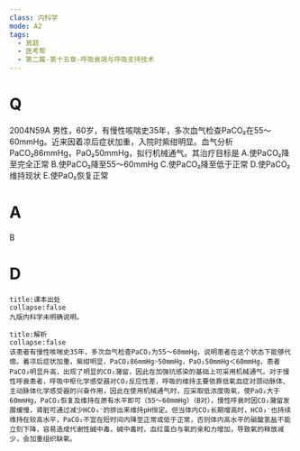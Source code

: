 ```yaml
---
class: 内科学
mode: A2
tags:
  - 真题
  - 医考帮
  - 第二篇-第十五章-呼吸衰竭与呼吸支持技术
---
```


# Q
2004N59A 男性，60岁，有慢性咳喘史35年，多次血气检查PaCO₂在55～60mmHg。近来因着凉后症状加重，入院时紫绀明显。血气分析PaCO₂86mmHg，PaO₂50mmHg，拟行机械通气。其治疗目标是
A.使PaCO₂降至完全正常
B.使PaCO₂降至55～60mmHg
C.使PaCO₂降至低于正常
D.使PaCO₂维持现状
E.使PaO₂恢复正常

# A
B
# D
```ad-note
title:课本出处
collapse:false
九版内科学未明确说明。
```

```ad-summary
title:解析
collapse:false
该患者有慢性咳喘史35年，多次血气检查PaCO₂为55～60mmHg，说明患者在这个状态下能够代偿。着凉后症状加重，紫绀明显，PaCO₂86mmHg˃50mmHg，PaO₂50mmHg＜60mmHg，患者PaCO₂明显升高，出现了明显的CO₂潴留，因此在加强抗感染的基础上可采用机械通气。对于慢性呼衰患者，呼吸中枢化学感受器对CO₂反应性差，呼吸的维持主要依靠低氧血症对颈动脉体、主动脉体化学感受器的兴奋作用，因此在使用机械通气时，应采取低浓度吸氧，使PaO₂大于60mmHg，PaCO₂恢复及维持在原有水平即可（55～60mmHg）（B对），慢性呼衰时因CO₂潴留发展缓慢，肾脏可通过减少HCO₃⁻的排出来维持pH恒定。但当体内CO₂长期增高时，HCO₃⁻也持续维持在较高水平，PaCO₂不宜在短时间内降至正常或低于正常，否则体内高水平的碳酸氢盐不能立刻下降，容易造成代谢性碱中毒，碱中毒时，血红蛋白与氧的亲和力增加，导致氧的释放减少，会加重组织缺氧。
```

